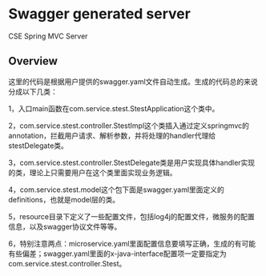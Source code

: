 # Swagger generated server

CSE Spring MVC Server


## Overview
这里的代码是根据用户提供的swagger.yaml文件自动生成。生成的代码总的来说分成以下几类：

1，入口main函数在com.service.stest.StestApplication这个类中。

2，com.service.stest.controller.StestImpl这个类插入通过定义springmvc的annotation，拦截用户请求、解析参数，并将处理的handler代理给stestDelegate类。

3，com.service.stest.controller.StestDelegate类是用户实现具体handler实现的类，理论上只需要用户在这个类里面实现业务逻辑。

4，com.service.stest.model这个包下面是swagger.yaml里面定义的definitions，也就是model层的类。

5，resource目录下定义了一些配置文件，包括log4j的配置文件，微服务的配置信息，以及swagger协议文件等等。

6，特别注意两点：microservice.yaml里面配置信息要填写正确，生成的有可能有些偏差；swagger.yaml里面的x-java-interface配置项一定要指定为com.service.stest.controller.Stest。